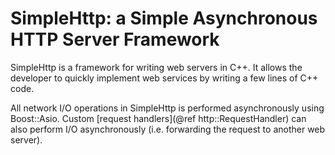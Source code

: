 # SimpleHttp: a Simple Asynchronous HTTP Server Framework

SimpleHttp is a framework for writing web servers in C++. It allows the
developer to quickly implement web services by writing a few lines of
C++ code.

All network I/O operations in SimpleHttp is performed asynchronously
using Boost::Asio. Custom [request handlers](@ref http::RequestHandler) can
also perform I/O asynchronously (i.e. forwarding the request to
another web server).